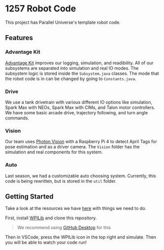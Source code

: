 # 1257 Robot Code
This project has Parallel Universe's template robot code.

## Features
### Advantage Kit
[Advantage Kit](https://github.com/Mechanical-Advantage/AdvantageKit) improves our logging, simulation, and readibility. All of our subsystems are separated into simulation and real IO modes. The subsystem logic is stored inside the `Subsystem.java` classes. The mode that the robot code is in can be changed by going to `Constants.java`.  

### Drive
We use a tank drivetrain with various different IO options like simulation, Spark Max with NEOs, Spark Max with CIMs, and Talon motor controllers. We have some basic arcade drive, trajectory following, and turn angle commands. 

### Vision
Our team uses [Photon Vision](https://photonvision.org/) with a Raspberry Pi 4 to detect April Tags for pose estimation and as a driver camera. The `Vision` folder has the simulation and real components for this system. 

### Auto
Last season, we had a customizable auto choosing system. Currently, this code is being rewritten, but is stored in the `util` folder.

## Getting Started
Take a look at the resources we have [here](https://docs.google.com/document/d/1KaAQCZHfttFZk9dY0amIj057UGiLFXdztHYZKqD3VwI/edit#heading=h.8op83lvrsd9) with things we need to do.

First, install [WPILib](https://docs.wpilib.org/en/stable/docs/software/what-is-wpilib.html) and clone this repository.

> We recommend using [GitHub Desktop](https://desktop.github.com/) for this

Then in VSCode, press the WPILib icon in the top right and simulate. Then you will be able to watch your code run!